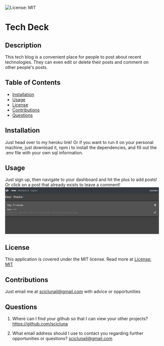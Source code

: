 ![License: MIT](https://img.shields.io/badge/License-MIT-yellow.svg)
  
  # Tech Deck

  ## Description

  This tech blog is a convenient place for people to post about recent technologies. They can even edit or delete their posts and comment on other people's posts.

  ## Table of Contents

  - [Installation](#installation)
  - [Usage](#usage)
  - [License](#license)
  - [Contributions](#contributions)
  - [Questions](#questions)

  ## Installation

  Just head over to my heroku link! Or if you want to run it on your personal machine, just download it, npm i to install the dependencies, and fill out the .env file with your own sql information.

  ## Usage

  Just sign up, then navigate to your dashboard and hit the plus to add posts! Or click on a post that already exists to leave a comment!
  ![](./img/example.png)

  ## License

  This application is covered under the MIT license. Read more at [License: MIT](https://opensource.org/licenses/MIT)

  ## Contributions

  Just email me at sciclunajl@gmail.com with advice or opportunities

  ## Questions

  1. Where can I find your github so that I can view your other projects? https://github.com/scicluna

  2. What email address should I use to contact you regarding further opportunities or questions? sciclunajl@gmail.com
